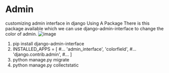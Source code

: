 # Admin
customizing admin interface in django
Using A Package
There is this package available which we can use django-admin-interface to change the color of admin.
![image](https://github.com/user-attachments/assets/e636fb72-affd-4cd3-8e58-f7318495b2e3)

1. pip install django-admin-interface
2. INSTALLED_APPS = [
                     #...
                     'admin_interface',
                     'colorfield',
                     #...
                    'django.contrib.admin',
                      #...
                    ]
3. python manage.py migrate
4. python manage.py collectstatic

